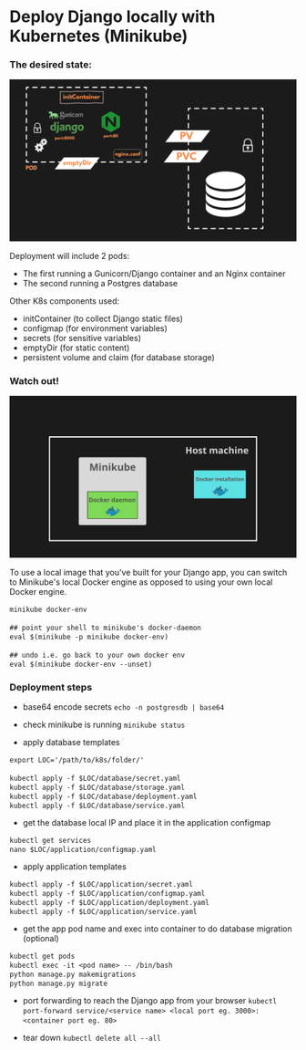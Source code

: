 # Deploy Django locally with Kubernetes (Minikube)

### The desired state:

<p align="center">
  <img src="desired_state.png" />
</p>

Deployment will include 2 pods:

* The first running a Gunicorn/Django container and an Nginx container
* The second running a Postgres database

Other K8s components used:

* initContainer (to collect Django static files)
* configmap (for environment variables)
* secrets (for sensitive variables)
* emptyDir (for static content)
* persistent volume and claim (for database storage)

### Watch out!

<p align="center">
  <img src="minikube_docker.png" />
</p>

To use a local image that you've built for your Django app, you can switch to Minikube's local Docker engine as opposed to using your own local Docker engine.

```
minikube docker-env

## point your shell to minikube's docker-daemon
eval $(minikube -p minikube docker-env)

## undo i.e. go back to your own docker env
eval $(minikube docker-env --unset)
```

### Deployment steps

* base64 encode secrets
`echo -n postgresdb | base64`

* check minikube is running
`minikube status`

* apply database templates
```
export LOC='/path/to/k8s/folder/'

kubectl apply -f $LOC/database/secret.yaml
kubectl apply -f $LOC/database/storage.yaml
kubectl apply -f $LOC/database/deployment.yaml
kubectl apply -f $LOC/database/service.yaml
```

* get the database local IP and place it in the application configmap
```
kubectl get services
nano $LOC/application/configmap.yaml
```

* apply application templates
```
kubectl apply -f $LOC/application/secret.yaml
kubectl apply -f $LOC/application/configmap.yaml
kubectl apply -f $LOC/application/deployment.yaml
kubectl apply -f $LOC/application/service.yaml
```

* get the app pod name and exec into container to do database migration (optional)
```
kubectl get pods
kubectl exec -it <pod name> -- /bin/bash
python manage.py makemigrations
python manage.py migrate
```

* port forwarding to reach the Django app from your browser
`kubectl port-forward service/<service name> <local port eg. 3000>:<container port eg. 80>`


* tear down
`kubectl delete all --all`